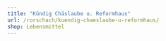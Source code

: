 ```yaml
---
title: "Kündig Chäslaube u. Reformhaus"
url: /rorschach/kuendig-chaeslaube-u-reformhaus/
shop: Lebensmittel
---
```

